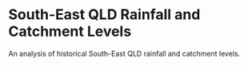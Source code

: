 # South-East QLD Rainfall and Catchment Levels
An analysis of historical South-East QLD rainfall and catchment levels.
